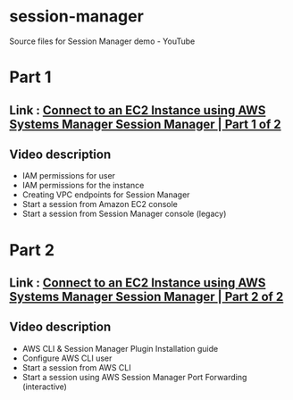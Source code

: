 # session-manager
Source files for Session Manager demo - YouTube

# Part 1 

## Link : [Connect to an EC2 Instance using AWS Systems Manager Session Manager | Part 1 of 2](https://youtu.be/Ybl0rw3wz10)
## Video description

 - IAM permissions for user 
 - IAM permissions for the instance
 - Creating VPC endpoints for Session Manager
 - Start a session from Amazon EC2 console
 - Start a session from Session Manager console (legacy)

# Part 2 

## Link : [Connect to an EC2 Instance using AWS Systems Manager Session Manager | Part 2 of 2]()
## Video description

 - AWS CLI & Session Manager Plugin Installation guide
 - Configure AWS CLI user
 - Start a session from AWS CLI 
 - Start a session using AWS Session Manager Port Forwarding (interactive)   





